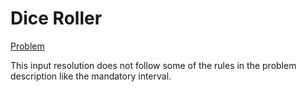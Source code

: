# Dice Roller

[Problem](https://www.reddit.com/r/dailyprogrammer/comments/8s0cy1/20180618_challenge_364_easy_create_a_dice_roller/)

This input resolution does not follow some of the rules in the problem
description like the mandatory interval.

